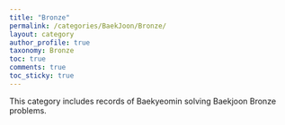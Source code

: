 ```yaml
---
title: "Bronze"
permalink: /categories/BaekJoon/Bronze/
layout: category
author_profile: true
taxonomy: Bronze
toc: true
comments: true
toc_sticky: true
---
```

This category includes records of Baekyeomin solving Baekjoon Bronze problems.
